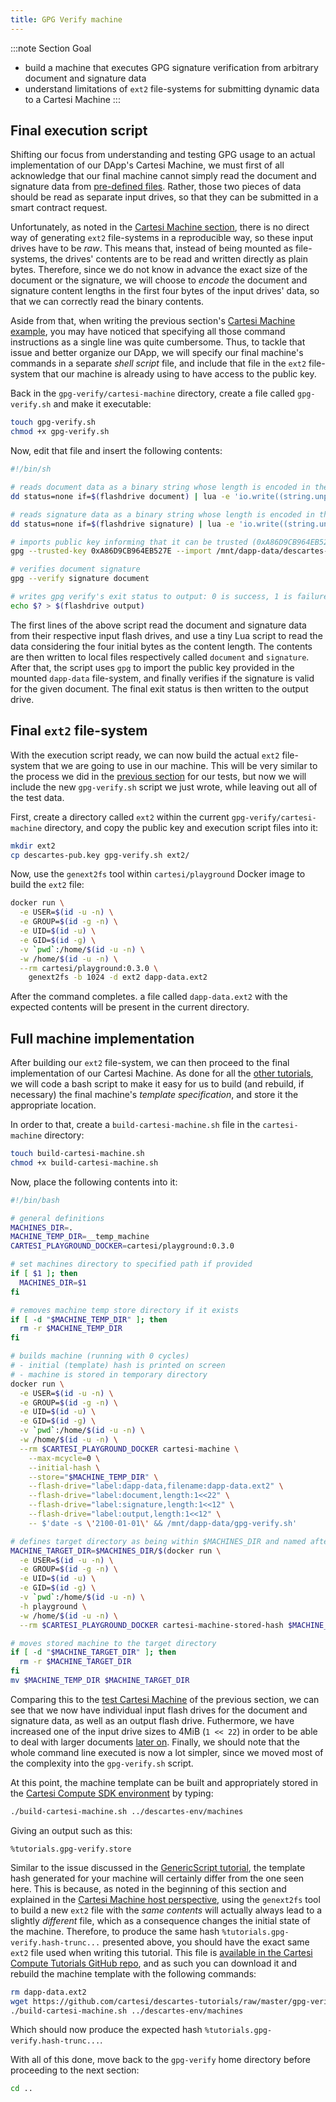 ```yaml
---
title: GPG Verify machine
---
```


:::note Section Goal
- build a machine that executes GPG signature verification from arbitrary document and signature data
- understand limitations of `ext2` file-systems for submitting dynamic data to a Cartesi Machine
:::


## Final execution script

Shifting our focus from understanding and testing GPG usage to an actual implementation of our DApp's Cartesi Machine, we must first of all acknowledge that our final machine cannot simply read the document and signature data from [pre-defined files](../gpg-verify/ext2-gpg.md#test-data). Rather, those two pieces of data should be read as separate input drives, so that they can be submitted in a smart contract request.

Unfortunately, as noted in the [Cartesi Machine section](/machine/host/cmdline#flash-drives), there is no direct way of generating `ext2` file-systems in a reproducible way, so these input drives have to be *raw*. This means that, instead of being mounted as file-systems, the drives' contents are to be read and written directly as plain bytes. Therefore, since we do not know in advance the exact size of the document or the signature, we will choose to *encode* the document and signature content lengths in the first four bytes of the input drives' data, so that we can correctly read the binary contents.

Aside from that, when writing the previous section's [Cartesi Machine example](../gpg-verify/ext2-gpg.md#cartesi-machine-with-gpg), you may have noticed that specifying all those command instructions as a single line was quite cumbersome. Thus, to tackle that issue and better organize our DApp, we will specify our final machine's commands in a separate *shell script* file, and include that file in the `ext2` file-system that our machine is already using to have access to the public key.

Back in the `gpg-verify/cartesi-machine` directory, create a file called `gpg-verify.sh` and make it executable:

```bash
touch gpg-verify.sh
chmod +x gpg-verify.sh
```

Now, edit that file and insert the following contents:

```bash
#!/bin/sh

# reads document data as a binary string whose length is encoded in the first 4 bytes, and stores it in file 'document'
dd status=none if=$(flashdrive document) | lua -e 'io.write((string.unpack(">s4",  io.read("a"))))' > document

# reads signature data as a binary string whose length is encoded in the first 4 bytes, and stores it in file 'signature'
dd status=none if=$(flashdrive signature) | lua -e 'io.write((string.unpack(">s4",  io.read("a"))))' > signature

# imports public key informing that it can be trusted (0xA86D9CB964EB527E is the key's LONG id)
gpg --trusted-key 0xA86D9CB964EB527E --import /mnt/dapp-data/descartes-pub.key

# verifies document signature
gpg --verify signature document

# writes gpg verify's exit status to output: 0 is success, 1 is failure, other values indicate error
echo $? > $(flashdrive output)
```

The first lines of the above script read the document and signature data from their respective input flash drives, and use a tiny Lua script to read the data considering the four initial bytes as the content length. The contents are then written to local files respectively called `document` and `signature`. After that, the script uses `gpg` to import the public key provided in the mounted `dapp-data` file-system, and finally verifies if the signature is valid for the given document. The final exit status is then written to the output drive.

## Final `ext2` file-system

With the execution script ready, we can now build the actual `ext2` file-system that we are going to use in our machine. This will be very similar to the process we did in the [previous section](../gpg-verify/ext2-gpg.md#building-an-ext2-file-system) for our tests, but now we will include the new `gpg-verify.sh` script we just wrote, while leaving out all of the test data.

First, create a directory called `ext2` within the current `gpg-verify/cartesi-machine` directory, and copy the public key and execution script files into it:

```bash
mkdir ext2
cp descartes-pub.key gpg-verify.sh ext2/
```

Now, use the `genext2fs` tool within `cartesi/playground` Docker image to build the `ext2` file:

```bash
docker run \
  -e USER=$(id -u -n) \
  -e GROUP=$(id -g -n) \
  -e UID=$(id -u) \
  -e GID=$(id -g) \
  -v `pwd`:/home/$(id -u -n) \
  -w /home/$(id -u -n) \
  --rm cartesi/playground:0.3.0 \
    genext2fs -b 1024 -d ext2 dapp-data.ext2
```

After the command completes. a file called `dapp-data.ext2` with the expected contents will be present in the current directory.


## Full machine implementation

After building our `ext2` file-system, we can then proceed to the final implementation of our Cartesi Machine. As done for all the [other tutorials](../helloworld/cartesi-machine.md#cartesi-machine-for-the-hello-world-dapp), we will code a bash script to make it easy for us to build (and rebuild, if necessary) the final machine's *template specification*, and store it the appropriate location.

In order to that, create a `build-cartesi-machine.sh` file in the `cartesi-machine` directory:

```bash
touch build-cartesi-machine.sh
chmod +x build-cartesi-machine.sh
```

Now, place the following contents into it:

```bash
#!/bin/bash

# general definitions
MACHINES_DIR=.
MACHINE_TEMP_DIR=__temp_machine
CARTESI_PLAYGROUND_DOCKER=cartesi/playground:0.3.0

# set machines directory to specified path if provided
if [ $1 ]; then
  MACHINES_DIR=$1
fi

# removes machine temp store directory if it exists
if [ -d "$MACHINE_TEMP_DIR" ]; then
  rm -r $MACHINE_TEMP_DIR
fi

# builds machine (running with 0 cycles)
# - initial (template) hash is printed on screen
# - machine is stored in temporary directory
docker run \
  -e USER=$(id -u -n) \
  -e GROUP=$(id -g -n) \
  -e UID=$(id -u) \
  -e GID=$(id -g) \
  -v `pwd`:/home/$(id -u -n) \
  -w /home/$(id -u -n) \
  --rm $CARTESI_PLAYGROUND_DOCKER cartesi-machine \
    --max-mcycle=0 \
    --initial-hash \
    --store="$MACHINE_TEMP_DIR" \
    --flash-drive="label:dapp-data,filename:dapp-data.ext2" \
    --flash-drive="label:document,length:1<<22" \
    --flash-drive="label:signature,length:1<<12" \
    --flash-drive="label:output,length:1<<12" \
    -- $'date -s \'2100-01-01\' && /mnt/dapp-data/gpg-verify.sh'

# defines target directory as being within $MACHINES_DIR and named after the stored machine's hash
MACHINE_TARGET_DIR=$MACHINES_DIR/$(docker run \
  -e USER=$(id -u -n) \
  -e GROUP=$(id -g -n) \
  -e UID=$(id -u) \
  -e GID=$(id -g) \
  -v `pwd`:/home/$(id -u -n) \
  -h playground \
  -w /home/$(id -u -n) \
  --rm $CARTESI_PLAYGROUND_DOCKER cartesi-machine-stored-hash $MACHINE_TEMP_DIR/)

# moves stored machine to the target directory
if [ -d "$MACHINE_TARGET_DIR" ]; then
  rm -r $MACHINE_TARGET_DIR
fi
mv $MACHINE_TEMP_DIR $MACHINE_TARGET_DIR
```

Comparing this to the [test Cartesi Machine](../gpg-verify/ext2-gpg.md#cartesi-machine-with-gpg) of the previous section, we can see that we now have individual input flash drives for the document and signature data, as well as an output flash drive. Futhermore, we have increased one of the input drive sizes to 4MiB (`1 << 22`) in order to be able to deal with larger documents [later on](../gpg-verify/larger-files.md). Finally, we should note that the whole command line executed is now a lot simpler, since we moved most of the complexity into the `gpg-verify.sh` script.

At this point, the machine template can be built and appropriately stored in the [Cartesi Compute SDK environment](../descartes-env.md) by typing:

```bash
./build-cartesi-machine.sh ../descartes-env/machines
```

Giving an output such as this:

```
%tutorials.gpg-verify.store
```

Similar to the issue discussed in the [GenericScript tutorial](../generic-script/cartesi-machine.md#final-cartesi-machine-implementation), the template hash generated for your machine will certainly differ from the one seen here. This is because, as noted in the beginning of this section and explained in the [Cartesi Machine host perspective](/machine/host/cmdline#flash-drives), using the `genext2fs` tool to build a new `ext2` file with the *same contents* will actually always lead to a slightly *different* file, which as a consequence changes the initial state of the machine. Therefore, to produce the same hash `%tutorials.gpg-verify.hash-trunc...` presented above, you should have the exact same `ext2` file used when writing this tutorial. This file is [available in the Cartesi Compute Tutorials GitHub repo](https://github.com/cartesi/descartes-tutorials/tree/master/gpg-verify/cartesi-machine), and as such you can download it and rebuild the machine template with the following commands:

```bash
rm dapp-data.ext2
wget https://github.com/cartesi/descartes-tutorials/raw/master/gpg-verify/cartesi-machine/dapp-data.ext2
./build-cartesi-machine.sh ../descartes-env/machines
```

Which should now produce the expected hash `%tutorials.gpg-verify.hash-trunc...`.

With all of this done, move back to the `gpg-verify` home directory before proceeding to the next section:

```bash
cd ..
```
